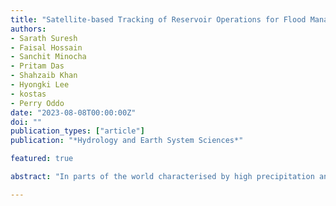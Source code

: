 ```yaml
---
title: "Satellite-based Tracking of Reservoir Operations for Flood Management during the 2018 Extreme Weather Event in Kerala, India"
authors:
- Sarath Suresh
- Faisal Hossain
- Sanchit Minocha
- Pritam Das
- Shahzaib Khan
- Hyongki Lee
- kostas
- Perry Oddo
date: "2023-08-08T00:00:00Z"
doi: ""
publication_types: ["article"]
publication: "*Hydrology and Earth System Sciences*"

featured: true

abstract: "In parts of the world characterised by high precipitation and steep topography, hydroelectric dams often play the dual role of power generation and flood control. Improper and uncoordinated management of such dams during extreme and unexpected precipitation events can have disastrous consequences. As such, there exists a growing need for a reliable, transparent, and publicly available reservoir assessment and information system that can help water managers better prepare for such natural events. A fully satellite sensor-based framework offers a potentially viable approach towards this goal. The Reservoir Assessment Tool (RAT 3.0), which utilises high frequency remote sensing-based surface area and reservoir storage estimation alongside hydrological modelled inflow is tested and analysed for the 2018 Kerala floods in India. The effectiveness of RAT 3.0 was gauged by considering how well a fully satellite sensor-based framework was able to capture the rapidly evolving dynamics of the flood and reservoir state. Application of RAT 3.0 in monitoring the state of 19 reservoirs in Kerala during the flood event showed very promising results. In general, RAT 3.0 was found to be able to capture the temporal trend of the reservoir storage and pinpoint the sudden shift in filling or release decisions made by the dam operator with good accuracy. This translated to reliable updating of downstream flood risk in near real-time for improving flood preparedness, even though the absolute magnitudes were sometimes found to be in need of bias correction. A customised form of RAT 3.0 tailored for hydropower dams operating during high precipitation events in mountainous regions is proposed as an outcome of this study."

---
```


